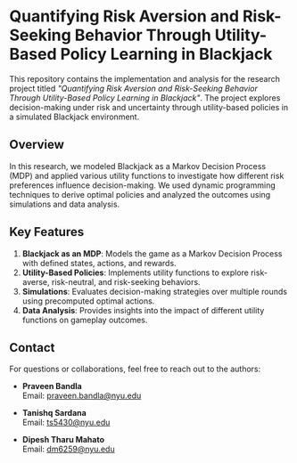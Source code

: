 # Quantifying Risk Aversion and Risk-Seeking Behavior Through Utility-Based Policy Learning in Blackjack

This repository contains the implementation and analysis for the research project titled _"Quantifying Risk Aversion and Risk-Seeking Behavior Through Utility-Based Policy Learning in Blackjack"_. The project explores decision-making under risk and uncertainty through utility-based policies in a simulated Blackjack environment.

## Overview

In this research, we modeled Blackjack as a Markov Decision Process (MDP) and applied various utility functions to investigate how different risk preferences influence decision-making. We used dynamic programming techniques to derive optimal policies and analyzed the outcomes using simulations and data analysis.

## Key Features

1. **Blackjack as an MDP**: Models the game as a Markov Decision Process with defined states, actions, and rewards.
2. **Utility-Based Policies**: Implements utility functions to explore risk-averse, risk-neutral, and risk-seeking behaviors.
3. **Simulations**: Evaluates decision-making strategies over multiple rounds using precomputed optimal actions.
4. **Data Analysis**: Provides insights into the impact of different utility functions on gameplay outcomes.

## Contact

For questions or collaborations, feel free to reach out to the authors:

- **Praveen Bandla**  
  Email: [praveen.bandla@nyu.edu](mailto:praveen.bandla@nyu.edu)

- **Tanishq Sardana**  
  Email: [ts5430@nyu.edu](mailto:ts5430@nyu.edu)

- **Dipesh Tharu Mahato**  
  Email: [dm6259@nyu.edu](mailto:dm6259@nyu.edu)
